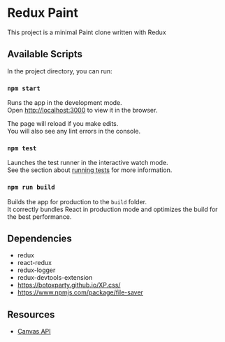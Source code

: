 # Redux Paint

This project is a minimal Paint clone written with Redux

## Available Scripts

In the project directory, you can run:

### `npm start`

Runs the app in the development mode.\
Open [http://localhost:3000](http://localhost:3000) to view it in the browser.

The page will reload if you make edits.\
You will also see any lint errors in the console.

### `npm test`

Launches the test runner in the interactive watch mode.\
See the section about [running tests](https://facebook.github.io/create-react-app/docs/running-tests) for more information.

### `npm run build`

Builds the app for production to the `build` folder.\
It correctly bundles React in production mode and optimizes the build for the best performance.

## Dependencies

- redux
- react-redux
- redux-logger
- redux-devtools-extension
- https://botoxparty.github.io/XP.css/
- https://www.npmjs.com/package/file-saver

## Resources

- [Canvas API](https://developer.mozilla.org/en-US/docs/Web/API/Canvas_API)
